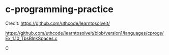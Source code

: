# c-programming-practice

Credit: https://github.com/uthcode/learntosolveit/

https://github.com/uthcode/learntosolveit/blob/version1/languages/cprogs/Ex_1.10_TbsBlnkSpaces.c

C

